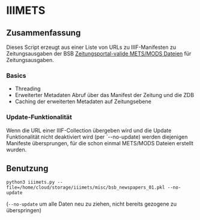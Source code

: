 # IIIMETS

## Zusammenfassung

Dieses Script erzeugt aus einer Liste von URLs zu IIIF-Manifesten zu Zeitungsausgaben der BSB [Zeitungsportal-valide METS/MODS Dateien](https://wiki.deutsche-digitale-bibliothek.de/display/DFD/Ausgabe+Zeitung+1.0) für Zeitungsausgaben.

### Basics

- Threading
- Erweiterter Metadaten Abruf über das Manifest der Zeitung und die ZDB
- Caching der erweiterten Metadaten auf Zeitungsebene

### Update-Funktionalität 

Wenn die URL einer IIIF-Collection übergeben wird und die Update Funktionalität nicht deaktiviert wird (per `--no-update) werden diejenigen Manifeste übersprungen, für die schon einmal METS/MODS Dateien erstellt wurden.

## Benutzung

```
python3 iiimets.py --file=/home/cloud/storage/iiimets/misc/bsb_newspapers_01.pkl --no-update
```

(`--no-update` um alle Daten neu zu ziehen, nicht bereits gezogene zu überspringen)